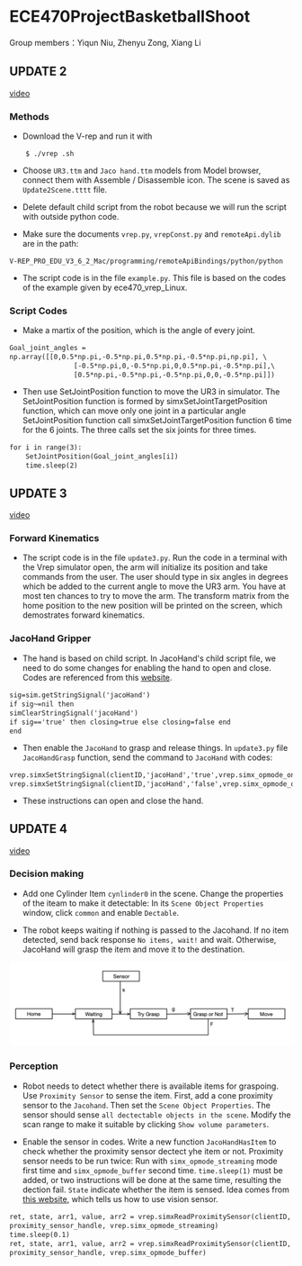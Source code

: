 # ECE470ProjectBasketballShoot
Group members：Yiqun Niu, Zhenyu Zong, Xiang Li

## **UPDATE 2** 
[video](https://www.youtube.com/watch?v=oTiXtuupihU&feature=youtu.be)

### **Methods**

- Download the V-rep and run it with

```
    $ ./vrep .sh
```
- Choose ```UR3.ttm``` and ```Jaco hand.ttm``` models from Model browser, connect them with Assemble / Disassemble icon. The scene is saved as ```Update2Scene.tttt``` file.

- Delete default child script from the robot because we will run the script with outside python code.

- Make sure the documents ```vrep.py```, ```vrepConst.py``` and ```remoteApi.dylib``` are in the path:

```
V-REP_PRO_EDU_V3_6_2_Mac/programming/remoteApiBindings/python/python
```

- The script code is in the file ```example.py```. This file is based on the codes of the example given by ece470_vrep_Linux.

### **Script Codes**

- Make a martix of the position, which is the angle of every joint. 
```
Goal_joint_angles = np.array([[0,0.5*np.pi,-0.5*np.pi,0.5*np.pi,-0.5*np.pi,np.pi], \
				[-0.5*np.pi,0,-0.5*np.pi,0,0.5*np.pi,-0.5*np.pi],\
				[0.5*np.pi,-0.5*np.pi,-0.5*np.pi,0,0,-0.5*np.pi]])
```
- Then use SetJointPosition function to move the UR3 in simulator. The SetJointPosition function is 
formed by simxSetJointTargetPosition function, which can move only one joint in a particular angle
SetJointPosition function call simxSetJointTargetPosition function 6 time for the 6 joints. The three calls
set the six joints for three times.
```
for i in range(3):
	SetJointPosition(Goal_joint_angles[i])
	time.sleep(2)
```

## **UPDATE 3** 
[video](https://youtu.be/Z8ZXQPDpTU8)

### **Forward Kinematics**

- The script code is in the file ```update3.py```. Run the code in a terminal with the Vrep simulator open, the arm will initialize its position and take commands from the user. The user should type in six angles in degrees which be added to the current angle to move the UR3 arm. You have at most ten chances to try to move the arm. The transform matrix from the home position to the new position will be printed on the screen, which demostrates forward kinematics.

### **JacoHand Gripper**

- The hand is based on child script. In JacoHand's child script file, we need to do some changes for enabling the hand to open and close. Codes are referenced from this [website](http://www.forum.coppeliarobotics.com/viewtopic.php?f=9&t=1891#p8135).

```
sig=sim.getStringSignal('jacoHand')
if sig~=nil then
simClearStringSignal('jacoHand')
if sig=='true' then closing=true else closing=false end
end
```

- Then enable the ```JacoHand``` to grasp and release things. In ```update3.py``` file ```JacoHandGrasp``` function, send the command to ```JacoHand``` with codes:

```
vrep.simxSetStringSignal(clientID,'jacoHand','true',vrep.simx_opmode_oneshot)
vrep.simxSetStringSignal(clientID,'jacoHand','false',vrep.simx_opmode_oneshot)
```

- These instructions can open and close the hand.

## **UPDATE 4** 
[video](https://www.youtube.com/watch?v=3XP7kCzX49o)


### **Decision making**

- Add one Cylinder Item ```cynlinder0``` in the scene. Change the properties of the iteam to make it detectable: In its ```Scene Object Properties``` window, click ```common``` and enable ```Dectable```.

- The robot keeps waiting if nothing is passed to the Jacohand. If no item detected, send back response ```No items, wait!``` and wait. Otherwise, JacoHand will grasp the item and move it to the destination.

![block diagram](Update4/Diagram.jpg)

### **Perception**

- Robot needs to detect whether there is available items for graspoing. Use ```Proximity Sensor``` to sense the item. First, add a cone proximity sensor to the ```Jacohand```. Then set the ```Scene Object Properties```. The sensor should sense ```all dectectable objects in the scene```. Modify the scan range to make it suitable by clicking ```Show volume parameters```.

- Enable the sensor in codes. Write a new function ```JacoHandHasItem``` to check whether the proximity sensor dectect yhe item or not. Proximity sensor needs to be run twice: Run with ```simx_opmode_streaming``` mode first time and ```simx_opmode_buffer``` second time. ```time.sleep(1)``` must be added, or two instructions will be done at the same time, resulting the dection fail. ```State``` indicate whether the item is sensed. Idea comes from [this website](https://blog.csdn.net/qq_29945727/article/details/98469621), which tells us how to use vision sensor.

```
ret, state, arr1, value, arr2 = vrep.simxReadProximitySensor(clientID, proximity_sensor_handle, vrep.simx_opmode_streaming)
time.sleep(0.1)
ret, state, arr1, value, arr2 = vrep.simxReadProximitySensor(clientID, proximity_sensor_handle, vrep.simx_opmode_buffer)
```
